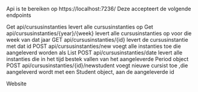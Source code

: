Api is te bereiken op https://localhost:7236/
Deze accepteert de volgende endpoints

Get api/cursusinstanties levert alle cursusinstanties op
Get api/cursusinstanties/{year}/{week} levert alle cursusinstanties op voor die week van dat jaar
GET api/cursusinstanties/{id} levert de cursusinstantie met dat id
POST api/cursusinstanties/new voegt alle instanties toe die aangeleverd worden als List<CourseInstance>
POST api/cursusinstanties/date levert alle instanties die in het tijd bestek vallen van het aangeleverde Period object
POST api/cursusinstanties/{id}/newstudent voegt nieuwe cursist toe ,die aangeleverd wordt met een Student object, aan de aangeleverde id 


Website 
